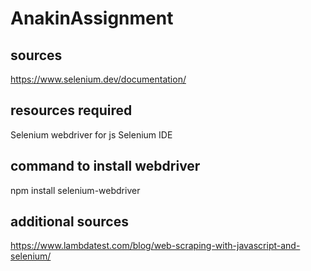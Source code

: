 # AnakinAssignment

## sources
https://www.selenium.dev/documentation/

## resources required
Selenium webdriver for js
Selenium IDE 

## command to install webdriver
npm install selenium-webdriver

## additional sources
https://www.lambdatest.com/blog/web-scraping-with-javascript-and-selenium/